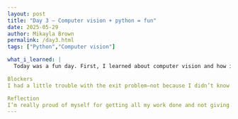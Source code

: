 ```yaml
---
layout: post
title: "Day 3 – Computer vision + python = fun"
date: 2025-05-29
author: Mikayla Brown
permalink: /day3.html
tags: ["Python","Computer vision"]

what_i_learned: |
  Today was a fun day. First, I learned about computer vision and how it's used in a lot of everyday things like speed cameras, Face ID, and more. I also learned how to use YOLO, which was super cool—it was fun seeing things in my photos actually get detected. After that, my project group and I did a cool escape room game. It was a little challenging at first, but after the third puzzle, things started to click and got easier. Later on, we did more Python practice. I learned how to read files and got some solid practice in.

Blockers
I had a little trouble with the exit problem—not because I didn’t know how to do it, but just because I haven’t touched that topic in a while. Once I got back into the flow, it started to make sense again.

Reflection
I’m really proud of myself for getting all my work done and not giving up, even when things were tough. I actually really enjoyed working with computer vision and would love to keep exploring it. Honestly, I’d love to do something with it that connects to music—or even something like detecting curl types. That would be super interesting to try out.
---
```

